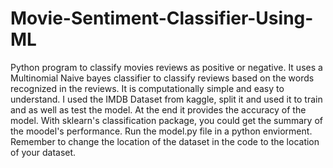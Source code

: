 # Movie-Sentiment-Classifier-Using-ML
Python program to classify movies reviews as positive or negative. It uses a Multinomial Naive bayes classifier to classify reviews based on the words recognized in the reviews.
It is computationally simple and easy to understand. I used the IMDB Dataset from kaggle, split it and used it to train and as well as test the model. At the end it provides the
accuracy of the model. With sklearn's classification package, you could get the summary of the moodel's performance. Run the model.py file in a python enviorment. Remember to change 
the location of the dataset in the code to the location of your dataset.
